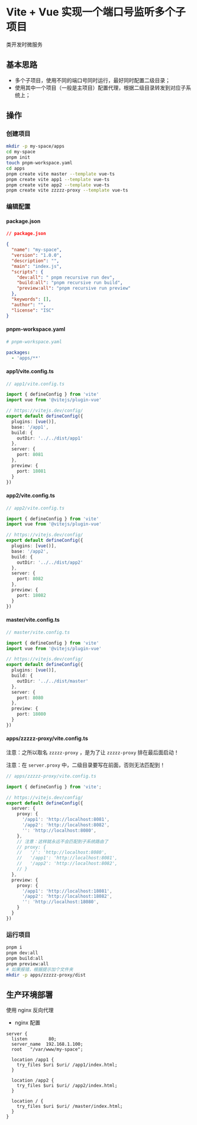 # Vite + Vue 实现一个端口号监听多个子项目

类开发时微服务

## 基本思路

- 多个子项目，使用不同的端口号同时运行，最好同时配置二级目录；
- 使用其中一个项目（一般是主项目）配置代理，根据二级目录转发到对应子系统上；

## 操作

### 创建项目

```sh
mkdir -p my-space/apps
cd my-space
pnpm init
touch pnpm-workspace.yaml
cd apps
pnpm create vite master --template vue-ts
pnpm create vite app1 --template vue-ts
pnpm create vite app2 --template vue-ts
pnpm create vite zzzzz-proxy --template vue-ts
```

### 编辑配置

#### package.json

```json
// package.json

{
  "name": "my-space",
  "version": "1.0.0",
  "description": "",
  "main": "index.js",
  "scripts": {
    "dev:all": " pnpm recursive run dev",
    "build:all": "pnpm recursive run build",
    "preview:all": "pnpm recursive run preview"
  },
  "keywords": [],
  "author": "",
  "license": "ISC"
}
```

#### pnpm-workspace.yaml

```yaml
# pnpm-workspace.yaml

packages:
  - 'apps/**'
```

#### app1/vite.config.ts

```ts
// app1/vite.config.ts

import { defineConfig } from 'vite'
import vue from '@vitejs/plugin-vue'

// https://vitejs.dev/config/
export default defineConfig({
  plugins: [vue()],  
  base: '/app1',
  build: {
    outDir: '../../dist/app1'
  },
  server: {
    port: 8081
  },
  preview: {
    port: 18081
  }
})
```

#### app2/vite.config.ts

```ts
// app2/vite.config.ts

import { defineConfig } from 'vite'
import vue from '@vitejs/plugin-vue'

// https://vitejs.dev/config/
export default defineConfig({
  plugins: [vue()],
  base: '/app2',
  build: {
    outDir: '../../dist/app2'
  },
  server: {
    port: 8082
  },
  preview: {
    port: 18082
  }
})
```

#### master/vite.config.ts

```ts
// master/vite.config.ts

import { defineConfig } from 'vite'
import vue from '@vitejs/plugin-vue'

// https://vitejs.dev/config/
export default defineConfig({
  plugins: [vue()],
  build: {
    outDir: '../../dist/master'
  },
  server: {
    port: 8080
  },
  preview: {
    port: 18080
  }
})
```


#### apps/zzzzz-proxy/vite.config.ts

注意：之所以取名 `zzzzz-proxy` ，是为了让 `zzzzz-proxy` 排在最后面启动！

注意：在 `server.proxy` 中，二级目录要写在前面，否则无法匹配到！

```ts
// apps/zzzzz-proxy/vite.config.ts

import { defineConfig } from 'vite';

// https://vitejs.dev/config/
export default defineConfig({
  server: {
    proxy: {
      '/app1': 'http://localhost:8081',
      '/app2': 'http://localhost:8082',
      '': 'http://localhost:8080',
    },
    // 注意：这样就永远不会匹配到子系统路由了
    // proxy: {
    //   '/': 'http://localhost:8080',
    //   '/app1': 'http://localhost:8081',
    //   '/app2': 'http://localhost:8082',
    // }    
  },
  preview: {
    proxy: {
      '/app1': 'http://localhost:18081',
      '/app2': 'http://localhost:18082',
      '': 'http://localhost:18080',
    }
  }
})
```

### 运行项目

```sh
pnpm i
pnpm dev:all
pnpm build:all
pnpm preview:all
# 如果报错，根据提示加个文件夹
mkdir -p apps/zzzzz-proxy/dist
```

## 生产环境部署

使用 nginx 反向代理


- nginx 配置

```
server {
  listen        80;
  server_name  192.168.1.100;
  root   "/var/www/my-space";

  location /app1 {
    try_files $uri $uri/ /app1/index.html;
  }

  location /app2 {
    try_files $uri $uri/ /app2/index.html;
  }

  location / {
    try_files $uri $uri/ /master/index.html;
  }
}
```